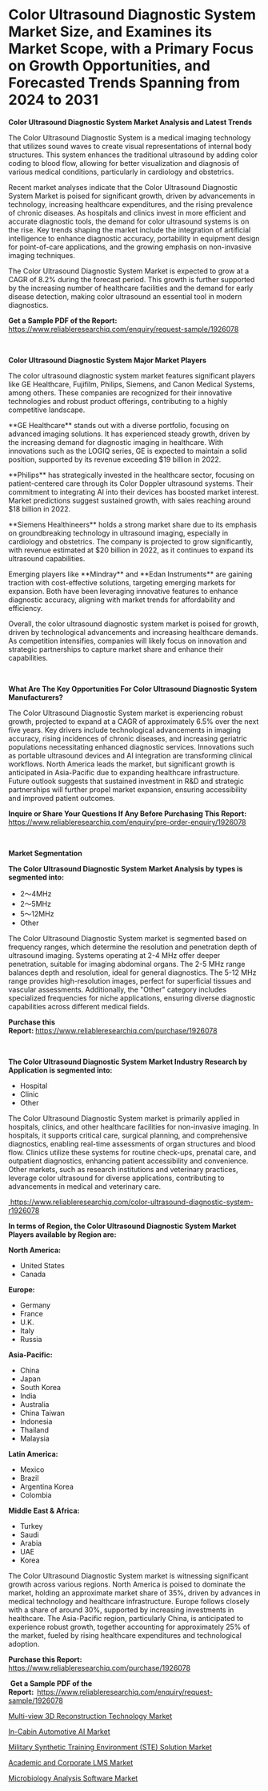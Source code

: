 <p><h1>Color Ultrasound Diagnostic System Market Size, and Examines its Market Scope, with a Primary Focus on Growth Opportunities, and Forecasted Trends Spanning from 2024 to 2031</h1></p><p><strong>Color Ultrasound Diagnostic System Market Analysis and Latest Trends</strong></p>
<p><p>The Color Ultrasound Diagnostic System is a medical imaging technology that utilizes sound waves to create visual representations of internal body structures. This system enhances the traditional ultrasound by adding color coding to blood flow, allowing for better visualization and diagnosis of various medical conditions, particularly in cardiology and obstetrics. </p><p>Recent market analyses indicate that the Color Ultrasound Diagnostic System Market is poised for significant growth, driven by advancements in technology, increasing healthcare expenditures, and the rising prevalence of chronic diseases. As hospitals and clinics invest in more efficient and accurate diagnostic tools, the demand for color ultrasound systems is on the rise. Key trends shaping the market include the integration of artificial intelligence to enhance diagnostic accuracy, portability in equipment design for point-of-care applications, and the growing emphasis on non-invasive imaging techniques.</p><p>The Color Ultrasound Diagnostic System Market is expected to grow at a CAGR of 8.2% during the forecast period. This growth is further supported by the increasing number of healthcare facilities and the demand for early disease detection, making color ultrasound an essential tool in modern diagnostics.</p></p>
<p><strong>Get a Sample PDF of the Report:&nbsp;</strong> <a href="https://www.reliableresearchiq.com/enquiry/request-sample/1926078?utm_campaign=1725&utm_medium=2&utm_source=Github&utm_content=ia&utm_term=25102024&utm_id=color-ultrasound-diagnostic-system">https://www.reliableresearchiq.com/enquiry/request-sample/1926078</a></p>
<p>&nbsp;</p>
<p><strong>Color Ultrasound Diagnostic System Major Market Players</strong></p>
<p><p>The color ultrasound diagnostic system market features significant players like GE Healthcare, Fujifilm, Philips, Siemens, and Canon Medical Systems, among others. These companies are recognized for their innovative technologies and robust product offerings, contributing to a highly competitive landscape.</p><p>**GE Healthcare** stands out with a diverse portfolio, focusing on advanced imaging solutions. It has experienced steady growth, driven by the increasing demand for diagnostic imaging in healthcare. With innovations such as the LOGIQ series, GE is expected to maintain a solid position, supported by its revenue exceeding $19 billion in 2022.</p><p>**Philips** has strategically invested in the healthcare sector, focusing on patient-centered care through its Color Doppler ultrasound systems. Their commitment to integrating AI into their devices has boosted market interest. Market predictions suggest sustained growth, with sales reaching around $18 billion in 2022.</p><p>**Siemens Healthineers** holds a strong market share due to its emphasis on groundbreaking technology in ultrasound imaging, especially in cardiology and obstetrics. The company is projected to grow significantly, with revenue estimated at $20 billion in 2022, as it continues to expand its ultrasound capabilities.</p><p>Emerging players like **Mindray** and **Edan Instruments** are gaining traction with cost-effective solutions, targeting emerging markets for expansion. Both have been leveraging innovative features to enhance diagnostic accuracy, aligning with market trends for affordability and efficiency.</p><p>Overall, the color ultrasound diagnostic system market is poised for growth, driven by technological advancements and increasing healthcare demands. As competition intensifies, companies will likely focus on innovation and strategic partnerships to capture market share and enhance their capabilities.</p></p>
<p>&nbsp;</p>
<p><strong>What Are The Key Opportunities For Color Ultrasound Diagnostic System Manufacturers?</strong></p>
<p><p>The Color Ultrasound Diagnostic System market is experiencing robust growth, projected to expand at a CAGR of approximately 6.5% over the next five years. Key drivers include technological advancements in imaging accuracy, rising incidences of chronic diseases, and increasing geriatric populations necessitating enhanced diagnostic services. Innovations such as portable ultrasound devices and AI integration are transforming clinical workflows. North America leads the market, but significant growth is anticipated in Asia-Pacific due to expanding healthcare infrastructure. Future outlook suggests that sustained investment in R&D and strategic partnerships will further propel market expansion, ensuring accessibility and improved patient outcomes.</p></p>
<p><strong>Inquire or Share Your Questions If Any Before Purchasing This Report:</strong> <a href="https://www.reliableresearchiq.com/enquiry/pre-order-enquiry/1926078?utm_campaign=1725&utm_medium=2&utm_source=Github&utm_content=ia&utm_term=25102024&utm_id=color-ultrasound-diagnostic-system">https://www.reliableresearchiq.com/enquiry/pre-order-enquiry/1926078</a></p>
<p>&nbsp;</p>
<p><strong>Market Segmentation</strong></p>
<p><strong>The Color Ultrasound Diagnostic System Market Analysis by types is segmented into:</strong></p>
<p><ul><li>2～4MHz</li><li>2～5MHz</li><li>5～12MHz</li><li>Other</li></ul></p>
<p><p>The Color Ultrasound Diagnostic System market is segmented based on frequency ranges, which determine the resolution and penetration depth of ultrasound imaging. Systems operating at 2-4 MHz offer deeper penetration, suitable for imaging abdominal organs. The 2-5 MHz range balances depth and resolution, ideal for general diagnostics. The 5-12 MHz range provides high-resolution images, perfect for superficial tissues and vascular assessments. Additionally, the "Other" category includes specialized frequencies for niche applications, ensuring diverse diagnostic capabilities across different medical fields.</p></p>
<p><strong>Purchase this Report:&nbsp;</strong><a href="https://www.reliableresearchiq.com/purchase/1926078?utm_campaign=1725&utm_medium=2&utm_source=Github&utm_content=ia&utm_term=25102024&utm_id=color-ultrasound-diagnostic-system">https://www.reliableresearchiq.com/purchase/1926078</a></p>
<p>&nbsp;</p>
<p><strong>The Color Ultrasound Diagnostic System Market Industry Research by Application is segmented into:</strong></p>
<p><ul><li>Hospital</li><li>Clinic</li><li>Other</li></ul></p>
<p><p>The Color Ultrasound Diagnostic System market is primarily applied in hospitals, clinics, and other healthcare facilities for non-invasive imaging. In hospitals, it supports critical care, surgical planning, and comprehensive diagnostics, enabling real-time assessments of organ structures and blood flow. Clinics utilize these systems for routine check-ups, prenatal care, and outpatient diagnostics, enhancing patient accessibility and convenience. Other markets, such as research institutions and veterinary practices, leverage color ultrasound for diverse applications, contributing to advancements in medical and veterinary care.</p></p>
<p><a href="https://www.reliableresearchiq.com/color-ultrasound-diagnostic-system-r1926078?utm_campaign=1725&utm_medium=2&utm_source=Github&utm_content=ia&utm_term=25102024&utm_id=color-ultrasound-diagnostic-system">&nbsp;https://www.reliableresearchiq.com/color-ultrasound-diagnostic-system-r1926078</a></p>
<p><strong>In terms of Region, the Color Ultrasound Diagnostic System Market Players available by Region are:</strong></p>
<p>
    <p> <strong> North America: </strong>
        <ul>
            <li>United States</li>
            <li>Canada</li>
        </ul>
        </p> 
    <p> <strong> Europe: </strong>
        <ul>
            <li>Germany</li>
            <li>France</li>
            <li>U.K.</li>
            <li>Italy</li>
            <li>Russia</li>
        </ul>
        </p> 
    <p> <strong> Asia-Pacific: </strong>
        <ul>
            <li>China</li>
            <li>Japan</li>
            <li>South Korea</li>
            <li>India</li>
            <li>Australia</li>
            <li>China Taiwan</li>
            <li>Indonesia</li>
            <li>Thailand</li>
            <li>Malaysia</li>
        </ul>
        </p> 
    <p> <strong> Latin America: </strong>
        <ul>
            <li>Mexico</li>
            <li>Brazil</li>
            <li>Argentina Korea</li>
            <li>Colombia</li>
        </ul>
        </p> 
    <p> <strong> Middle East & Africa: </strong>
        <ul>
            <li>Turkey</li>
            <li>Saudi</li>
            <li>Arabia</li>
            <li>UAE</li>
            <li>Korea</li>
        </ul>
    </p>
    </p>
<p><p>The Color Ultrasound Diagnostic System market is witnessing significant growth across various regions. North America is poised to dominate the market, holding an approximate market share of 35%, driven by advances in medical technology and healthcare infrastructure. Europe follows closely with a share of around 30%, supported by increasing investments in healthcare. The Asia-Pacific region, particularly China, is anticipated to experience robust growth, together accounting for approximately 25% of the market, fueled by rising healthcare expenditures and technological adoption.</p></p>
<p><strong>Purchase this Report: </strong><a href="https://www.reliableresearchiq.com/purchase/1926078?utm_campaign=1725&utm_medium=2&utm_source=Github&utm_content=ia&utm_term=25102024&utm_id=color-ultrasound-diagnostic-system">https://www.reliableresearchiq.com/purchase/1926078</a></p>
<p>&nbsp;<strong>Get a Sample PDF of the Report:&nbsp;&nbsp;</strong><a href="https://www.reliableresearchiq.com/enquiry/request-sample/1926078?utm_campaign=1725&utm_medium=2&utm_source=Github&utm_content=ia&utm_term=25102024&utm_id=color-ultrasound-diagnostic-system">https://www.reliableresearchiq.com/enquiry/request-sample/1926078</a></p>
<p><strong></strong></p>
<p><p><a href="https://www.linkedin.com/pulse/emerging-opportunities-challenges-global-multi-view-3d-birge?utm_campaign=1725&utm_medium=2&utm_source=Github&utm_content=ia&utm_term=25102024&utm_id=color-ultrasound-diagnostic-system">Multi-view 3D Reconstruction Technology Market</a></p><p><a href="https://www.linkedin.com/pulse/in-cabin-automotive-ai-market-trends-strategic-insights-egjxe?utm_campaign=1725&utm_medium=2&utm_source=Github&utm_content=ia&utm_term=25102024&utm_id=color-ultrasound-diagnostic-system">In-Cabin Automotive AI Market</a></p><p><a href="https://www.linkedin.com/pulse/military-synthetic-training-environment-ste-solution-spectrum-3aaoe?utm_campaign=1725&utm_medium=2&utm_source=Github&utm_content=ia&utm_term=25102024&utm_id=color-ultrasound-diagnostic-system">Military Synthetic Training Environment (STE) Solution Market</a></p><p><a href="https://www.linkedin.com/pulse/strategic-roadmap-global-academic-corporate-lms-market-insights-sxdmf?utm_campaign=1725&utm_medium=2&utm_source=Github&utm_content=ia&utm_term=25102024&utm_id=color-ultrasound-diagnostic-system">Academic and Corporate LMS Market</a></p><p><a href="https://www.linkedin.com/pulse/future-innovation-global-microbiology-analysis-software-market-gn3ee?utm_campaign=1725&utm_medium=2&utm_source=Github&utm_content=ia&utm_term=25102024&utm_id=color-ultrasound-diagnostic-system">Microbiology Analysis Software Market</a></p></p>